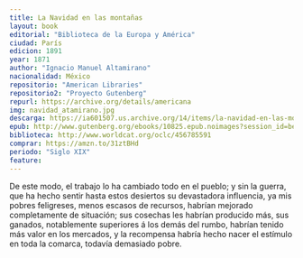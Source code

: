 ```yaml
---
title: La Navidad en las montañas
layout: book
editorial: "Biblioteca de la Europa y América"
ciudad: París
edicion: 1891
year: 1871
author: "Ignacio Manuel Altamirano"
nacionalidad: México
repositorio: "American Libraries"
repositorio2: "Proyecto Gutenberg"
repurl: https://archive.org/details/americana
img: navidad_atamirano.jpg
descarga: https://ia601507.us.archive.org/14/items/la-navidad-en-las-montanas/La%20Navidad%20en%20las%20monta%C3%B1as.pdf
epub: http://www.gutenberg.org/ebooks/10825.epub.noimages?session_id=bed68536272340d9f8ff6e3cb45c802e897df2ce
biblioteca: http://www.worldcat.org/oclc/456785591
comprar: https://amzn.to/31ztBHd
periodo: "Siglo XIX"
feature: 
---
```

 
De este modo, el trabajo lo ha cambiado todo en el pueblo; y sin la guerra, que ha hecho sentir hasta estos desiertos su devastadora influencia, ya mis pobres feligreses, menos escasos de recursos, habrían mejorado completamente de situación; sus cosechas les habrían producido más, sus ganados, notablemente superiores á los demás del rumbo, habrían tenido más valor en los mercados, y la recompensa habría hecho nacer el estímulo en toda la comarca, todavía demasiado pobre.
